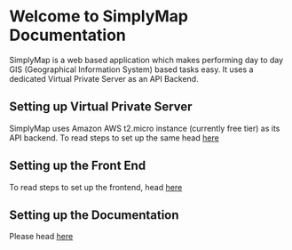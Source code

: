 # Welcome to SimplyMap Documentation

SimplyMap is a web based application which makes performing day to day GIS (Geographical Information System) based tasks easy.
It uses a dedicated Virtual Private Server as an API Backend.

## Setting up Virtual Private Server
SimplyMap uses Amazon AWS t2.micro instance (currently free tier) as its API backend.
To read steps to set up the same head [here](server.md)

## Setting up the Front End
To read steps to set up the frontend, head [here](frontend.md)

## Setting up the Documentation 

Please head [here](usage.md)
